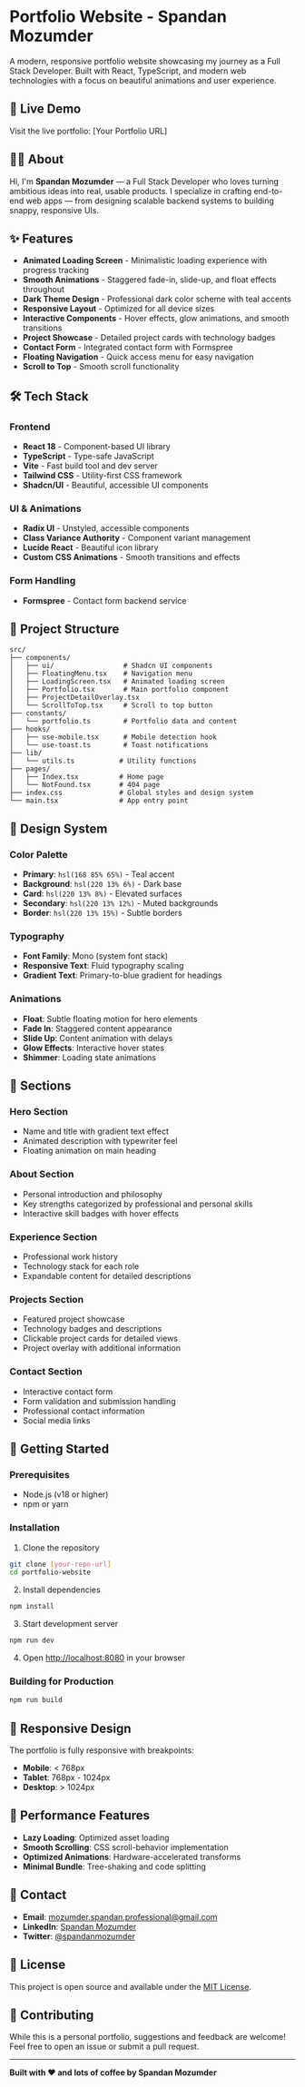 # Portfolio Website - Spandan Mozumder

A modern, responsive portfolio website showcasing my journey as a Full Stack Developer. Built with React, TypeScript, and modern web technologies with a focus on beautiful animations and user experience.

## 🚀 Live Demo

Visit the live portfolio: [Your Portfolio URL]

## 👨‍💻 About

Hi, I'm **Spandan Mozumder** — a Full Stack Developer who loves turning ambitious ideas into real, usable products. I specialize in crafting end-to-end web apps — from designing scalable backend systems to building snappy, responsive UIs.

## ✨ Features

- **Animated Loading Screen** - Minimalistic loading experience with progress tracking
- **Smooth Animations** - Staggered fade-in, slide-up, and float effects throughout
- **Dark Theme Design** - Professional dark color scheme with teal accents
- **Responsive Layout** - Optimized for all device sizes
- **Interactive Components** - Hover effects, glow animations, and smooth transitions
- **Project Showcase** - Detailed project cards with technology badges
- **Contact Form** - Integrated contact form with Formspree
- **Floating Navigation** - Quick access menu for easy navigation
- **Scroll to Top** - Smooth scroll functionality

## 🛠️ Tech Stack

### Frontend
- **React 18** - Component-based UI library
- **TypeScript** - Type-safe JavaScript
- **Vite** - Fast build tool and dev server
- **Tailwind CSS** - Utility-first CSS framework
- **Shadcn/UI** - Beautiful, accessible UI components

### UI & Animations
- **Radix UI** - Unstyled, accessible components
- **Class Variance Authority** - Component variant management
- **Lucide React** - Beautiful icon library
- **Custom CSS Animations** - Smooth transitions and effects

### Form Handling
- **Formspree** - Contact form backend service

## 📁 Project Structure

```
src/
├── components/
│   ├── ui/                 # Shadcn UI components
│   ├── FloatingMenu.tsx    # Navigation menu
│   ├── LoadingScreen.tsx   # Animated loading screen
│   ├── Portfolio.tsx       # Main portfolio component
│   ├── ProjectDetailOverlay.tsx
│   └── ScrollToTop.tsx     # Scroll to top button
├── constants/
│   └── portfolio.ts        # Portfolio data and content
├── hooks/
│   ├── use-mobile.tsx      # Mobile detection hook
│   └── use-toast.ts        # Toast notifications
├── lib/
│   └── utils.ts           # Utility functions
├── pages/
│   ├── Index.tsx          # Home page
│   └── NotFound.tsx       # 404 page
├── index.css              # Global styles and design system
└── main.tsx               # App entry point
```

## 🎨 Design System

### Color Palette
- **Primary**: `hsl(168 85% 65%)` - Teal accent
- **Background**: `hsl(220 13% 6%)` - Dark base
- **Card**: `hsl(220 13% 8%)` - Elevated surfaces
- **Secondary**: `hsl(220 13% 12%)` - Muted backgrounds
- **Border**: `hsl(220 13% 15%)` - Subtle borders

### Typography
- **Font Family**: Mono (system font stack)
- **Responsive Text**: Fluid typography scaling
- **Gradient Text**: Primary-to-blue gradient for headings

### Animations
- **Float**: Subtle floating motion for hero elements
- **Fade In**: Staggered content appearance
- **Slide Up**: Content animation with delays
- **Glow Effects**: Interactive hover states
- **Shimmer**: Loading state animations

## 📝 Sections

### Hero Section
- Name and title with gradient text effect
- Animated description with typewriter feel
- Floating animation on main heading

### About Section
- Personal introduction and philosophy
- Key strengths categorized by professional and personal skills
- Interactive skill badges with hover effects

### Experience Section
- Professional work history
- Technology stack for each role
- Expandable content for detailed descriptions

### Projects Section
- Featured project showcase
- Technology badges and descriptions
- Clickable project cards for detailed views
- Project overlay with additional information

### Contact Section
- Interactive contact form
- Form validation and submission handling
- Professional contact information
- Social media links

## 🚀 Getting Started

### Prerequisites
- Node.js (v18 or higher)
- npm or yarn

### Installation

1. Clone the repository
```bash
git clone [your-repo-url]
cd portfolio-website
```

2. Install dependencies
```bash
npm install
```

3. Start development server
```bash
npm run dev
```

4. Open [http://localhost:8080](http://localhost:8080) in your browser

### Building for Production

```bash
npm run build
```

## 📱 Responsive Design

The portfolio is fully responsive with breakpoints:
- **Mobile**: < 768px
- **Tablet**: 768px - 1024px
- **Desktop**: > 1024px

## 🎯 Performance Features

- **Lazy Loading**: Optimized asset loading
- **Smooth Scrolling**: CSS scroll-behavior implementation
- **Optimized Animations**: Hardware-accelerated transforms
- **Minimal Bundle**: Tree-shaking and code splitting

## 📧 Contact

- **Email**: mozumder.spandan.professional@gmail.com
- **LinkedIn**: [Spandan Mozumder](https://www.linkedin.com/in/spandan-mozumder-88378233a/)
- **Twitter**: [@spandanmozumder](https://x.com/spandanmozumder)

## 📄 License

This project is open source and available under the [MIT License](LICENSE).

## 🤝 Contributing

While this is a personal portfolio, suggestions and feedback are welcome! Feel free to open an issue or submit a pull request.

---

**Built with ❤️ and lots of coffee by Spandan Mozumder**